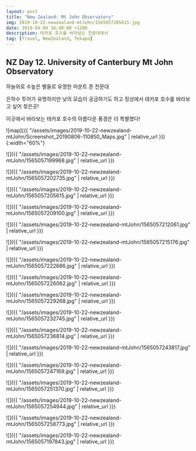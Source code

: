 ```yaml
---
layout: post
title: "New Zealand: Mt John Observatory"
img: 2019-10-22-newzealand-mtJohn/1565057205615.jpg
date: 2019-04-09 16:48:00 +1200
description: 테카포 호수를 바라보는 천문대에서
tag: [Travel, NewZealand, Tekapo]
---
```


## NZ Day 12. University of Canterbury Mt John Observatory

하늘위로 수높은 별들로 유명한 마운트 존 천문대  

은하수 투어가 유명하지만 낮의 모습이 궁금하기도 하고 정상에서 테카포 호수를 바라보고 싶어 찾은곳!

이곳에서 바라보는 테카포 호수의 아름다운 풍경은 더 특별했다!

![map]({{ "/assets/images/2019-10-22-newzealand-mtJohn/Screenshot_20190806-110850_Maps.jpg" | relative_url }}){:width="60%"}

![]({{ "/assets/images/2019-10-22-newzealand-mtJohn/1565057199968.jpg" | relative_url }})

![]({{ "/assets/images/2019-10-22-newzealand-mtJohn/1565057202735.jpg" | relative_url }})

![]({{ "/assets/images/2019-10-22-newzealand-mtJohn/1565057205615.jpg" | relative_url }})

![]({{ "/assets/images/2019-10-22-newzealand-mtJohn/1565057209100.jpg" | relative_url }})

![]({{ "/assets/images/2019-10-22-newzealand-mtJohn/1565057212061.jpg" | relative_url }})

![]({{ "/assets/images/2019-10-22-newzealand-mtJohn/1565057215176.jpg" | relative_url }})

![]({{ "/assets/images/2019-10-22-newzealand-mtJohn/1565057222686.jpg" | relative_url }})

![]({{ "/assets/images/2019-10-22-newzealand-mtJohn/1565057226062.jpg" | relative_url }})

![]({{ "/assets/images/2019-10-22-newzealand-mtJohn/1565057229268.jpg" | relative_url }})

![]({{ "/assets/images/2019-10-22-newzealand-mtJohn/1565057232745.jpg" | relative_url }})

![]({{ "/assets/images/2019-10-22-newzealand-mtJohn/1565057236814.jpg" | relative_url }})

![]({{ "/assets/images/2019-10-22-newzealand-mtJohn/1565057243817.jpg" | relative_url }})

![]({{ "/assets/images/2019-10-22-newzealand-mtJohn/1565057247169.jpg" | relative_url }})

![]({{ "/assets/images/2019-10-22-newzealand-mtJohn/1565057251370.jpg" | relative_url }})

![]({{ "/assets/images/2019-10-22-newzealand-mtJohn/1565057254944.jpg" | relative_url }})

![]({{ "/assets/images/2019-10-22-newzealand-mtJohn/1565057258773.jpg" | relative_url }})

![]({{ "/assets/images/2019-10-22-newzealand-mtJohn/1565057197843.jpg" | relative_url }})
